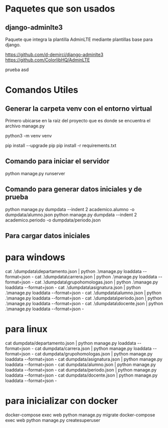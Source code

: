 # Paquetes que son usados

## django-adminlte3

Paquete que integra la plantilla AdminLTE mediante plantillas base para django.

https://github.com/d-demirci/django-adminlte3
https://github.com/ColorlibHQ/AdminLTE

prueba asd

# Comandos Utiles

## Generar la carpeta venv con el entorno virtual

Primero ubicarse en la raiz del proyecto que es donde se encuentra el archivo
manage.py

python3 -m venv venv

pip install --upgrade pip
pip install -r requirements.txt

## Comando para iniciar el servidor

python manage.py runserver

## Comando para generar datos iniciales y de prueba

python manage.py dumpdata --indent 2 academico.alumno -o dumpdata/alumno.json
python manage.py dumpdata --indent 2 academico.periodo -o dumpdata/periodo.json

## Para cargar datos iniciales 



# para windows 
cat .\dumpdata\departamento.json | python .\manage.py loaddata --format=json  -
cat .\dumpdata\carrera.json | python .\manage.py loaddata --format=json  -
cat .\dumpdata\grupohomologas.json | python .\manage.py loaddata --format=json  -
cat .\dumpdata\asignatura.json | python .\manage.py loaddata --format=json  -
cat .\dumpdata\alumno.json | python .\manage.py loaddata --format=json  -
cat .\dumpdata\periodo.json | python .\manage.py loaddata --format=json  -
cat .\dumpdata\docente.json | python .\manage.py loaddata --format=json  -

# para linux
cat dumpdata/departamento.json | python manage.py loaddata --format=json  -
cat dumpdata/carrera.json | python manage.py loaddata --format=json  -
cat dumpdata/grupohomologas.json | python manage.py loaddata --format=json  -
cat dumpdata/asignatura.json | python manage.py loaddata --format=json  -
cat dumpdata/alumno.json | python manage.py loaddata --format=json  -
cat dumpdata/periodo.json | python manage.py loaddata --format=json  -
cat dumpdata/docente.json | python manage.py loaddata --format=json  -

# para inicializar con docker

docker-compose exec web python manage.py migrate
docker-compose exec web python manage.py createsuperuser


